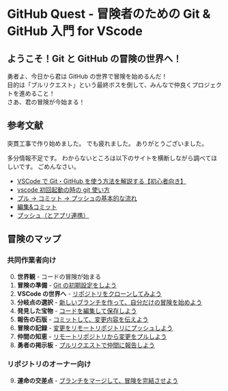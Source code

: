 # GitHub Quest - 冒険者のための Git & GitHub 入門 for VScode

## ようこそ！Git と GitHub の冒険の世界へ！

勇者よ、今日から君は GitHub の世界で冒険を始めるんだ！  
目的は「プルリクエスト」という最終ボスを倒して、みんなで仲良くプロジェクトを進めること！  
さあ、君の冒険が今始まる！

## 参考文献

突貫工事で作り始めました。
でも疲れました。
ありがとうございました。

多分情報不足です。
わからないところは以下のサイトを横断しながら調べてほしいです。
ごめんなさい。

- [VSCode で Git・GitHub を使う方法を解説する【初心者向き】](https://miyashimo-studio.jp/blog/detail/vscode-github/)
- [vscode 初回起動の時の git 使い方](https://zenn.dev/kd_gamegikenblg/articles/b220e23b0b7ef9#%E4%BD%BF%E3%81%84%E6%96%B9)
- [プル → コミット → プッシュの基本的な流れ](https://zenn.dev/ojk/books/github-vscode/viewer/pull-push)
- [編集&コミット](https://zenn.dev/ojk/books/github-vscode/viewer/vscode-git#%E7%B7%A8%E9%9B%86%EF%BC%86%E3%82%B3%E3%83%9F%E3%83%83%E3%83%88)
- [プッシュ（とアプリ連携）](https://zenn.dev/ojk/books/github-vscode/viewer/vscode-git#%E3%83%97%E3%83%83%E3%82%B7%E3%83%A5%EF%BC%88%E3%81%A8%E3%82%A2%E3%83%97%E3%83%AA%E9%80%A3%E6%90%BA%EF%BC%89)

## 冒険のマップ


### 共同作業者向け

0. **世界観** - コードの冒険が始まる
1. **冒険の準備** - [Git の初期設定をしよう](chapters/01_git_initial_setup.md)
2. **VSCode の世界へ** - [リポジトリをクローンしてみよう](chapters/02_clone_repository.md)
3. **分岐点の選択** - [新しいブランチを作って、自分だけの冒険を始めよう](chapters/03_create_branch.md)
4. **発見した宝物** - [コードを編集して保存しよう](chapters/04_edit_and_save_code.md)
5. **報告の石版** - [コミットして、変更内容を伝えよう](chapters/05_commit_changes.md)
6. **冒険の記録** - [変更をリモートリポジトリにプッシュしよう](chapters/06_push_changes.md)
7. **仲間の知恵** - [リモートリポジトリから変更をプルしよう](chapters/07_pull_changes.md)
8. **勇者の掲示板** - [プルリクエストで仲間に報告しよう](chapters/08_create_pull_request.md)

### リポジトリのオーナー向け

9. **運命の交差点** - [ブランチをマージして、冒険を完結させよう](chapters/09_merge_branch.md)


